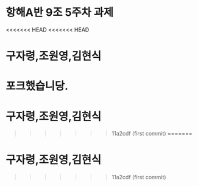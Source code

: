 # 항해A반 9조 5주차 과제
<<<<<<< HEAD
<<<<<<< HEAD
# 구자령,조원영,김현식

포크했습니당.
=======
# 구자령,조원영,김현식
>>>>>>> 11a2cdf (first commit)
=======
# 구자령,조원영,김현식
>>>>>>> 11a2cdf (first commit)
